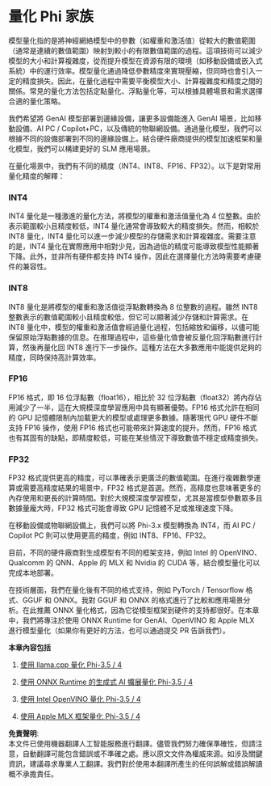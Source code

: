 # **量化 Phi 家族**

模型量化指的是將神經網絡模型中的參數（如權重和激活值）從較大的數值範圍（通常是連續的數值範圍）映射到較小的有限數值範圍的過程。這項技術可以減少模型的大小和計算複雜度，從而提升模型在資源有限的環境（如移動設備或嵌入式系統）中的運行效率。模型量化通過降低參數精度來實現壓縮，但同時也會引入一定的精度損失。因此，在量化過程中需要平衡模型大小、計算複雜度和精度之間的關係。常見的量化方法包括定點量化、浮點量化等，可以根據具體場景和需求選擇合適的量化策略。

我們希望將 GenAI 模型部署到邊緣設備，讓更多設備能進入 GenAI 場景，比如移動設備、AI PC / Copilot+PC，以及傳統的物聯網設備。通過量化模型，我們可以根據不同的設備部署到不同的邊緣設備上。結合硬件廠商提供的模型加速框架和量化模型，我們可以構建更好的 SLM 應用場景。

在量化場景中，我們有不同的精度（INT4、INT8、FP16、FP32）。以下是對常用量化精度的解釋：

### **INT4**

INT4 量化是一種激進的量化方法，將模型的權重和激活值量化為 4 位整數。由於表示範圍較小且精度較低，INT4 量化通常會導致較大的精度損失。然而，相較於 INT8 量化，INT4 量化可以進一步減少模型的存儲需求和計算複雜度。需要注意的是，INT4 量化在實際應用中相對少見，因為過低的精度可能導致模型性能顯著下降。此外，並非所有硬件都支持 INT4 操作，因此在選擇量化方法時需要考慮硬件的兼容性。

### **INT8**

INT8 量化是將模型的權重和激活值從浮點數轉換為 8 位整數的過程。雖然 INT8 整數表示的數值範圍較小且精度較低，但它可以顯著減少存儲和計算需求。在 INT8 量化中，模型的權重和激活值會經過量化過程，包括縮放和偏移，以儘可能保留原始浮點數據的信息。在推理過程中，這些量化值會被反量化回浮點數進行計算，然後再量化回 INT8 進行下一步操作。這種方法在大多數應用中能提供足夠的精度，同時保持高計算效率。

### **FP16**

FP16 格式，即 16 位浮點數（float16），相比於 32 位浮點數（float32）將內存佔用減少了一半，這在大規模深度學習應用中具有顯著優勢。FP16 格式允許在相同的 GPU 記憶體限制內加載更大的模型或處理更多數據。隨著現代 GPU 硬件不斷支持 FP16 操作，使用 FP16 格式也可能帶來計算速度的提升。然而，FP16 格式也有其固有的缺點，即精度較低，可能在某些情況下導致數值不穩定或精度損失。

### **FP32**

FP32 格式提供更高的精度，可以準確表示更廣泛的數值範圍。在進行複雜數學運算或需要高精度結果的場景中，FP32 格式是首選。然而，高精度也意味著更多的內存使用和更長的計算時間。對於大規模深度學習模型，尤其是當模型參數眾多且數據量龐大時，FP32 格式可能會導致 GPU 記憶體不足或推理速度下降。

在移動設備或物聯網設備上，我們可以將 Phi-3.x 模型轉換為 INT4，而 AI PC / Copilot PC 則可以使用更高的精度，例如 INT8、FP16、FP32。

目前，不同的硬件廠商對生成模型有不同的框架支持，例如 Intel 的 OpenVINO、Qualcomm 的 QNN、Apple 的 MLX 和 Nvidia 的 CUDA 等，結合模型量化可以完成本地部署。

在技術層面，我們在量化後有不同的格式支持，例如 PyTorch / Tensorflow 格式、GGUF 和 ONNX。我對 GGUF 和 ONNX 的格式進行了比較和應用場景分析。在此推薦 ONNX 量化格式，因為它從模型框架到硬件的支持都很好。在本章中，我們將專注於使用 ONNX Runtime for GenAI、OpenVINO 和 Apple MLX 進行模型量化（如果你有更好的方法，也可以通過提交 PR 告訴我們）。

**本章內容包括**

1. [使用 llama.cpp 量化 Phi-3.5 / 4](./UsingLlamacppQuantifyingPhi.md)

2. [使用 ONNX Runtime 的生成式 AI 擴展量化 Phi-3.5 / 4](./UsingORTGenAIQuantifyingPhi.md)

3. [使用 Intel OpenVINO 量化 Phi-3.5 / 4](./UsingIntelOpenVINOQuantifyingPhi.md)

4. [使用 Apple MLX 框架量化 Phi-3.5 / 4](./UsingAppleMLXQuantifyingPhi.md)

**免責聲明**:  
本文件已使用機器翻譯人工智能服務進行翻譯。儘管我們努力確保準確性，但請注意，自動翻譯可能包含錯誤或不準確之處。應以原文文件為權威來源。如涉及關鍵資訊，建議尋求專業人工翻譯。我們對於使用本翻譯所產生的任何誤解或錯誤解讀概不承擔責任。